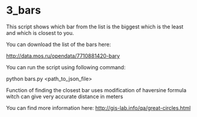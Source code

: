 # 3_bars

This script shows which bar from the list is the biggest which is the least and which is closest to you.

You can download the list of the bars here:

http://data.mos.ru/opendata/7710881420-bary

You can run the script using following command:

python bars.py <path_to_json_file>

Function of finding the closest bar  uses modification of haversine formula
 witch can give very accurate distance in meters
 
 You can find more information here:
http://gis-lab.info/qa/great-circles.html
